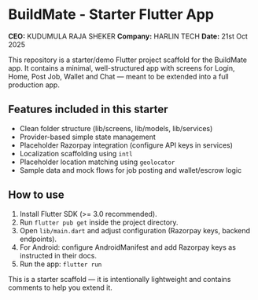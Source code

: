 # BuildMate - Starter Flutter App

**CEO:** KUDUMULA RAJA SHEKER
**Company:** HARLIN TECH
**Date:** 21st Oct 2025

This repository is a starter/demo Flutter project scaffold for the BuildMate app. It contains a minimal, well-structured app with screens for Login, Home, Post Job, Wallet and Chat — meant to be extended into a full production app.

## Features included in this starter
- Clean folder structure (lib/screens, lib/models, lib/services)
- Provider-based simple state management
- Placeholder Razorpay integration (configure API keys in services)
- Localization scaffolding using `intl`
- Placeholder location matching using `geolocator`
- Sample data and mock flows for job posting and wallet/escrow logic

## How to use
1. Install Flutter SDK (>= 3.0 recommended).
2. Run `flutter pub get` inside the project directory.
3. Open `lib/main.dart` and adjust configuration (Razorpay keys, backend endpoints).
4. For Android: configure AndroidManifest and add Razorpay keys as instructed in their docs.
5. Run the app: `flutter run`

This is a starter scaffold — it is intentionally lightweight and contains comments to help you extend it.
